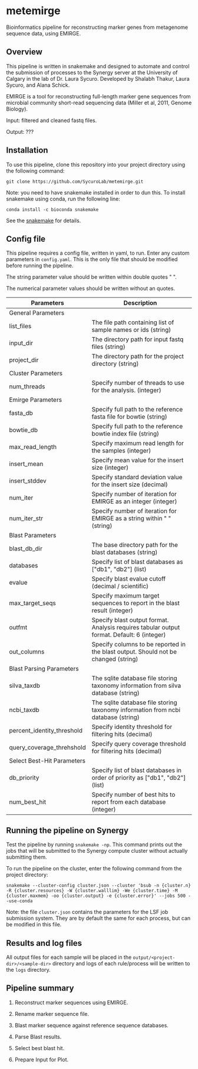 # metemirge
Bioinformatics pipeline for reconstructing marker genes from metagenome sequence data, using EMIRGE.

## Overview

This pipeline is written in snakemake and designed to automate and control the submission of processes to the Synergy server at the University of Calgary in the lab of Dr. Laura Sycuro. Developed by Shalabh Thakur, Laura Sycuro, and Alana Schick.

EMIRGE is a tool for reconstructing full-length marker gene sequences from microbial community short-read sequencing data (Miller et al, 2011, Genome Biology). 

Input: filtered and cleaned fastq files. 

Output: ???

## Installation

To use this pipeline, clone this repository into your project directory using the following command:

```
git clone https://github.com/SycuroLab/metemirge.git
```

Note: you need to have snakemake installed in order to dun this. To install snakemake using conda, run the following line:

```
conda install -c bioconda snakemake
```

See the [snakemake](https://bitbucket.org/johanneskoester/snakemake/wiki/Home) for details.

## Config file

This pipeline requires a config file, written in yaml, to run. Enter any custom parameters in `config.yaml`. This is the only file that should be modified before running the pipeline. 

The string parameter value should be written within double quotes " ".

The numerical parameter values should be written without an quotes.

| Parameters | Description |
| ---------- | ----------- |
| General Parameters |
| list_files | The file path containing list of sample names or ids (string) |
| input_dir | The directory path for input fastq files (string) |
| project_dir | The directory path for the project directory (string) |
| Cluster Parameters |
| num_threads | Specify number of threads to use for the analysis. (integer) |
| Emirge Parameters |
| fasta_db | Specify full path to the reference fasta file for bowtie (string) |
| bowtie_db | Specify full path to the reference bowtie index file (string) |
| max_read_length | Specify maximum read length for the samples (integer) |
| insert_mean | Specify mean value for the insert size (integer) |
| insert_stddev | Specify standard deviation value for the insert size (decimal) |
| num_iter | Specify number of iteration for EMIRGE as an integer (integer) |
| num_iter_str | Specify number of iteration for EMIRGE as a string within " " (string) |
| Blast Parameters |
| blast_db_dir | The base directory path for the blast databases (string) |
| databases | Specify list of blast databases as ["db1", "db2"] (list) |
| evalue | Specify blast evalue cutoff (decimal / scientific) |
| max_target_seqs | Specify maximum target sequences to report in the blast result (integer) |
| outfmt | Specify blast output format. Analysis requires tabular output format. Default: 6 (integer)|
| out_columns | Specify columns to be reported in the blast output. Should not be changed (string) |
| Blast Parsing Parameters |
| silva_taxdb | The sqlite database file storing taxonomy information from silva database (string) |
| ncbi_taxdb | The sqlite database file storing taxonomy information from ncbi database (string) |
| percent_identity_threshold | Specify identity threshold for filtering hits (decimal) |
| query_coverage_threhshold | Specify query coverage threshold for filtering hits (decimal) |
| Select Best-Hit Parameters |
| db_priority | Specify list of blast databases in order of priority as ["db1", "db2"] (list) |
| num_best_hit | Specify number of best hits to report from each database (integer) |




## Running the pipeline on Synergy

Test the pipeline by running `snakemake -np`. This command prints out the jobs that will be submitted to the Synergy compute cluster without actually submitting them.

To run the pipeline on the cluster, enter the following command from the project directory:

```
snakemake --cluster-config cluster.json --cluster 'bsub -n {cluster.n} -R {cluster.resources} -W {cluster.walllim} -We {cluster.time} -M {cluster.maxmem} -oo {cluster.output} -e {cluster.error}' --jobs 500 --use-conda
```

Note: the file `cluster.json` contains the parameters for the LSF job submission system. They are by default the same for each process, but can be modified in this file.

## Results and log files

All output files for each sample will be placed in the `output/<project-dir>/<sample-dir>` directory and logs of each rule/process will be written to the `logs` directory.

## Pipeline summary

1) Reconstruct marker sequences using EMIRGE.

2) Rename marker sequence file.

3) Blast marker sequence against reference sequence databases.

4) Parse Blast results.

5) Select best blast hit.

6) Prepare Input for Plot.
